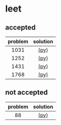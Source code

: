 # leet

## accepted

| problem |        solution          |
|:-------:|:------------------------:|
|  1031   | [(py)](src/1031/1031.py) |
|  1252   | [(py)](src/1252/1252.py) |
|  1431   | [(py)](src/1431/1431.py) |
|  1768   | [(py)](src/1768/1768.py) |

## not accepted

| problem |        solution          |
|:-------:|:------------------------:|
|   88    | [(py)](src/88/88.py)     |